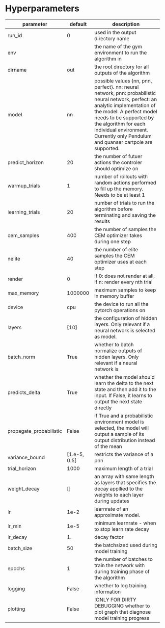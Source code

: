 # Hyperparameters
|parameter              |default                |description                                                                                                                                          |
|-----------------------|-----------------------|-----------------------------------------------------------------------------------------------------------------------------------------------------|
|run_id                 | 0                     | used in the output directory name                                                                                                                   |
|env                    |                       | the name of the gym environment to run the algorithm in                                                                                             |
|dirname                |out                    | the root directory for all outputs of the algorithm                                                                                                 |
|model                  |nn                     | possible values {nn, pnn, perfect}. nn: neural network, pnn: probabilistic neural network, perfect: an analytic implementation of the model. A perfect model needs to be supported by the algorithm for each individual environment. Currently only Pendulum and quanser cartpole are supported.|
|predict_horizon        | 20                    | the number of futuer actions the controler should optimize on                                                                                       |
|warmup_trials          | 1                     | number of rollouts with random actions performed to fill up the memory. Needs to be at least 1                                                      |
|learning_trials        | 20                    | number of trials to run the algorithm before terminating and saving the results                                                                     |
|cem_samples            | 400                   | the number of samples the CEM optimizer takes during one step                                                                                       |
|nelite                 | 40                    | the number of elite samples the CEM optimizer uses at each step                                                                                     |
|render                 | 0                     | if 0: does not render at all, if n: render every nth trial                                                                                          |
|max_memory             | 1000000               | maximum samples to keep in memory buffer                                                                                                            |
|device                 |cpu                    | the device to run all the pytorch operations on                                                                                                     |
|layers                 | [10]                  | the configuration of hidden layers. Only relevant if a neural network is selected as model.                                                         |
|batch_norm             | True                  | whether to batch normalize outputs of hidden layers. Only relevant if a neural network is                                                           |
|predicts_delta         | True                  |whether the model should learn the delta to the next state and then add it to the input. If False, it learns to output the next state directly       |
|propagate_probabilistic| False                 | if True and a probabilistic environment model is selected, the model will output a sample of its output distribution instead  of the mean           |
|variance_bound         | [1.e-5, 0.5]          | restricts the variance of a pnn                                                                                                                     |
|trial_horizon          | 1000                  | maximum length of a trial                                                                                                                           |
|weight_decay           | []                    | an array with same length as layers that specifies the decay appllied to the weights to each layer during updates                                   |
|lr                     | 1e-2                  | learnrate of an approximate model.                                                                                                                  |
|lr_min                 | 1e-5                  | minimum learnrate - when to stop learn rate decay                                                                                                   |
|lr_decay               | 1.                    | decay factor                                                                                                                                        |
|batch_size             | 50                    | the batchsized used during model training                                                                                                           |
|epochs                 | 1                     | the number of batches to train the network with during training phase of the algorithm                                                              |
|logging                | False                 | whether to log training information                                                                                                                 |
|plotting               | False                 | !ONLY FOR DIRTY DEBUGGING whether to plot graph that diagnose model training progress                                                                                         |
